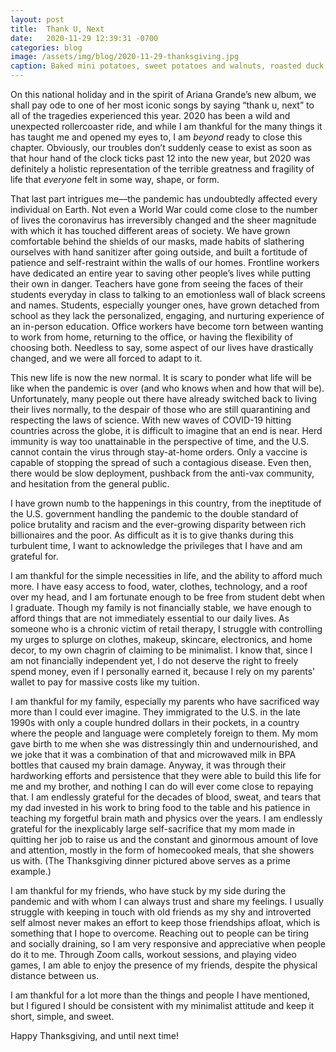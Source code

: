 ```yaml
---
layout: post
title:  Thank U, Next
date:   2020-11-29 12:39:31 -0700
categories: blog
image: /assets/img/blog/2020-11-29-thanksgiving.jpg
caption: Baked mini potatoes, sweet potatoes and walnuts, roasted duck, salmon, bacon-wrapped green beans, sausages, and sweet cranberry sauce
---
```

On this national holiday and in the spirit of Ariana Grande’s new album, we shall pay ode to one of her most iconic songs by saying “thank u, next” to all of the tragedies experienced this year.  2020 has been a wild and unexpected rollercoaster ride, and while I am thankful for the many things it has taught me and opened my eyes to, I am *beyond* ready to close this chapter. Obviously, our troubles don’t suddenly cease to exist as soon as that hour hand of the clock ticks past 12 into the new year, but 2020 was definitely a holistic representation of the terrible greatness and fragility of life that *everyone* felt in some way, shape, or form.

That last part intrigues me––the pandemic has undoubtedly affected every individual on Earth. Not even a World War could come close to the number of lives the coronavirus has irreversibly changed and the sheer magnitude with which it has touched different areas of society. We have grown comfortable behind the shields of our masks, made habits of slathering ourselves with hand sanitizer after going outside, and built a fortitude of patience and self-restraint within the walls of our homes. Frontline workers have dedicated an entire year to saving other people’s lives while putting their own in danger. Teachers have gone from seeing the faces of their students everyday in class to talking to an emotionless wall of black screens and names. Students, especially younger ones, have grown detached from school as they lack the personalized, engaging, and nurturing experience of an in-person education. Office workers have become torn between wanting to work from home, returning to the office, or having the flexibility of choosing both. Needless to say, some aspect of our lives have drastically changed, and we were all forced to adapt to it.

This new life is now the new normal. It is scary to ponder what life will be like when the pandemic is over (and who knows when and how that will be). Unfortunately, many people out there have already switched back to living their lives normally, to the despair of those who are still quarantining and respecting the laws of science. With new waves of COVID-19 hitting countries across the globe, it is difficult to imagine that an end is near. Herd immunity is way too unattainable in the perspective of time, and the U.S. cannot contain the virus through stay-at-home orders. Only a vaccine is capable of stopping the spread of such a contagious disease. Even then, there would be slow deployment, pushback from the anti-vax community, and hesitation from the general public.

I have grown numb to the happenings in this country, from the ineptitude of the U.S. government handling the pandemic to the double standard of police brutality and racism and the ever-growing disparity between rich billionaires and the poor. As difficult as it is to give thanks during this turbulent time, I want to acknowledge the privileges that I have and am grateful for.

I am thankful for the simple necessities in life, and the ability to afford much more. I have easy access to food, water, clothes, technology, and a roof over my head, and I am fortunate enough to be free from student debt when I graduate. Though my family is not financially stable, we have enough to afford things that are not immediately essential to our daily lives. As someone who is a chronic victim of retail therapy, I struggle with controlling my urges to splurge on clothes, makeup, skincare, electronics, and home decor, to my own chagrin of claiming to be minimalist. I know that, since I am not financially independent yet, I do not deserve the right to freely spend money, even if I personally earned it, because I rely on my parents' wallet to pay for massive costs like my tuition.

I am thankful for my family, especially my parents who have sacrificed way more than I could ever imagine. They immigrated to the U.S. in the late 1990s with only a couple hundred dollars in their pockets, in a country where the people and language were completely foreign to them. My mom gave birth to me when she was distressingly thin and undernourished, and we joke that it was a combination of that and microwaved milk in BPA bottles that caused my brain damage. Anyway, it was through their hardworking efforts and persistence that they were able to build this life for me and my brother, and nothing I can do will ever come close to repaying that. I am endlessly grateful for the decades of blood, sweat, and tears that my dad invested in his work to bring food to the table and his patience in teaching my forgetful brain math and physics over the years. I am endlessly grateful for the inexplicably large self-sacrifice that my mom made in quitting her job to raise us and the constant and ginormous amount of love and attention, mostly in the form of homecooked meals, that she showers us with. (The Thanksgiving dinner pictured above serves as a prime example.)

I am thankful for my friends, who have stuck by my side during the pandemic and with whom I can always trust and share my feelings. I usually struggle with keeping in touch with old friends as my shy and introverted self almost never makes an effort to keep those friendships afloat, which is something that I hope to overcome. Reaching out to people can be tiring and socially draining, so I am very responsive and appreciative when people do it to me. Through Zoom calls, workout sessions, and playing video games, I am able to enjoy the presence of my friends, despite the physical distance between us.

I am thankful for a lot more than the things and people I have mentioned, but I figured I should be consistent with my minimalist attitude and keep it short, simple, and sweet. 

Happy Thanksgiving, and until next time!